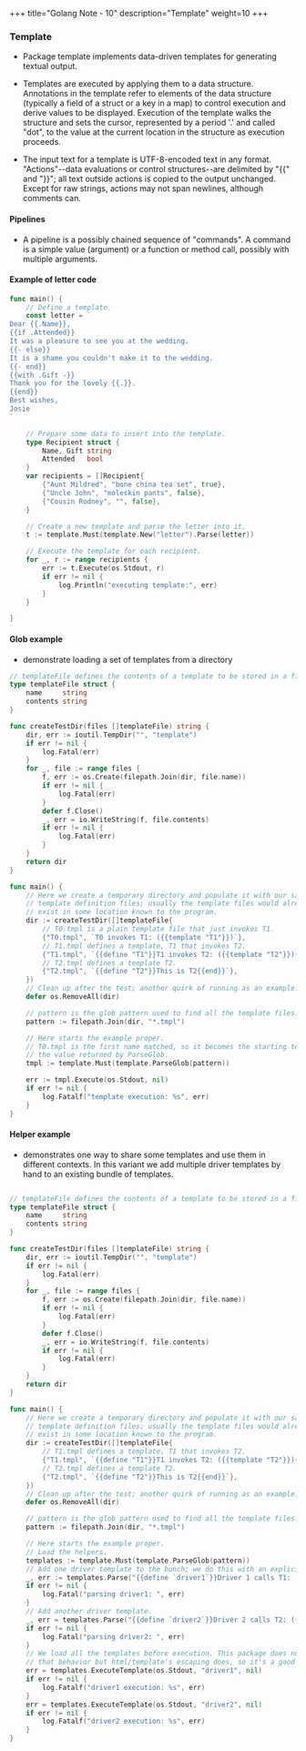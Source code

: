 +++
title="Golang Note - 10"
description="Template"
weight=10
+++

### Template

* Package template implements data-driven templates for generating textual output. 
*  Templates are executed by applying them to a data structure. Annotations in the template refer to elements of the data structure (typically a field of a struct or a key in a map) to control execution and derive values to be displayed. Execution of the template walks the structure and sets the cursor, represented by a period '.' and called "dot", to the value at the current location in the structure as execution proceeds.

* The input text for a template is UTF-8-encoded text in any format. "Actions"--data evaluations or control structures--are delimited by "{{" and "}}"; all text outside actions is copied to the output unchanged. Except for raw strings, actions may not span newlines, although comments can. 


#### Pipelines

* A pipeline is a possibly chained sequence of "commands". A command is a simple value (argument) or a function or method call, possibly with multiple arguments.



#### Example of letter code

```go
func main() {
	// Define a template.
	const letter = `
Dear {{.Name}},
{{if .Attended}}
It was a pleasure to see you at the wedding.
{{- else}}
It is a shame you couldn't make it to the wedding.
{{- end}}
{{with .Gift -}}
Thank you for the lovely {{.}}.
{{end}}
Best wishes,
Josie
`

	// Prepare some data to insert into the template.
	type Recipient struct {
		Name, Gift string
		Attended   bool
	}
	var recipients = []Recipient{
		{"Aunt Mildred", "bone china tea set", true},
		{"Uncle John", "moleskin pants", false},
		{"Cousin Rodney", "", false},
	}

	// Create a new template and parse the letter into it.
	t := template.Must(template.New("letter").Parse(letter))

	// Execute the template for each recipient.
	for _, r := range recipients {
		err := t.Execute(os.Stdout, r)
		if err != nil {
			log.Println("executing template:", err)
		}
	}

}

```


#### Glob example

*  demonstrate loading a set of templates from a directory

```go
// templateFile defines the contents of a template to be stored in a file, for testing.
type templateFile struct {
	name     string
	contents string
}

func createTestDir(files []templateFile) string {
	dir, err := ioutil.TempDir("", "template")
	if err != nil {
		log.Fatal(err)
	}
	for _, file := range files {
		f, err := os.Create(filepath.Join(dir, file.name))
		if err != nil {
			log.Fatal(err)
		}
		defer f.Close()
		_, err = io.WriteString(f, file.contents)
		if err != nil {
			log.Fatal(err)
		}
	}
	return dir
}

func main() {
	// Here we create a temporary directory and populate it with our sample
	// template definition files; usually the template files would already
	// exist in some location known to the program.
	dir := createTestDir([]templateFile{
		// T0.tmpl is a plain template file that just invokes T1.
		{"T0.tmpl", `T0 invokes T1: ({{template "T1"}})`},
		// T1.tmpl defines a template, T1 that invokes T2.
		{"T1.tmpl", `{{define "T1"}}T1 invokes T2: ({{template "T2"}}){{end}}`},
		// T2.tmpl defines a template T2.
		{"T2.tmpl", `{{define "T2"}}This is T2{{end}}`},
	})
	// Clean up after the test; another quirk of running as an example.
	defer os.RemoveAll(dir)

	// pattern is the glob pattern used to find all the template files.
	pattern := filepath.Join(dir, "*.tmpl")

	// Here starts the example proper.
	// T0.tmpl is the first name matched, so it becomes the starting template,
	// the value returned by ParseGlob.
	tmpl := template.Must(template.ParseGlob(pattern))

	err := tmpl.Execute(os.Stdout, nil)
	if err != nil {
		log.Fatalf("template execution: %s", err)
	}
}
```


#### Helper example

* demonstrates one way to share some templates and use them in different contexts. In this variant we add multiple driver templates by hand to an existing bundle of templates.

```go

// templateFile defines the contents of a template to be stored in a file, for testing.
type templateFile struct {
	name     string
	contents string
}

func createTestDir(files []templateFile) string {
	dir, err := ioutil.TempDir("", "template")
	if err != nil {
		log.Fatal(err)
	}
	for _, file := range files {
		f, err := os.Create(filepath.Join(dir, file.name))
		if err != nil {
			log.Fatal(err)
		}
		defer f.Close()
		_, err = io.WriteString(f, file.contents)
		if err != nil {
			log.Fatal(err)
		}
	}
	return dir
}

func main() {
	// Here we create a temporary directory and populate it with our sample
	// template definition files; usually the template files would already
	// exist in some location known to the program.
	dir := createTestDir([]templateFile{
		// T1.tmpl defines a template, T1 that invokes T2.
		{"T1.tmpl", `{{define "T1"}}T1 invokes T2: ({{template "T2"}}){{end}}`},
		// T2.tmpl defines a template T2.
		{"T2.tmpl", `{{define "T2"}}This is T2{{end}}`},
	})
	// Clean up after the test; another quirk of running as an example.
	defer os.RemoveAll(dir)

	// pattern is the glob pattern used to find all the template files.
	pattern := filepath.Join(dir, "*.tmpl")

	// Here starts the example proper.
	// Load the helpers.
	templates := template.Must(template.ParseGlob(pattern))
	// Add one driver template to the bunch; we do this with an explicit template definition.
	_, err := templates.Parse("{{define `driver1`}}Driver 1 calls T1: ({{template `T1`}})\n{{end}}")
	if err != nil {
		log.Fatal("parsing driver1: ", err)
	}
	// Add another driver template.
	_, err = templates.Parse("{{define `driver2`}}Driver 2 calls T2: ({{template `T2`}})\n{{end}}")
	if err != nil {
		log.Fatal("parsing driver2: ", err)
	}
	// We load all the templates before execution. This package does not require
	// that behavior but html/template's escaping does, so it's a good habit.
	err = templates.ExecuteTemplate(os.Stdout, "driver1", nil)
	if err != nil {
		log.Fatalf("driver1 execution: %s", err)
	}
	err = templates.ExecuteTemplate(os.Stdout, "driver2", nil)
	if err != nil {
		log.Fatalf("driver2 execution: %s", err)
	}
}

```